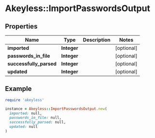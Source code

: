 # Akeyless::ImportPasswordsOutput

## Properties

| Name | Type | Description | Notes |
| ---- | ---- | ----------- | ----- |
| **imported** | **Integer** |  | [optional] |
| **passwords_in_file** | **Integer** |  | [optional] |
| **successfully_parsed** | **Integer** |  | [optional] |
| **updated** | **Integer** |  | [optional] |

## Example

```ruby
require 'akeyless'

instance = Akeyless::ImportPasswordsOutput.new(
  imported: null,
  passwords_in_file: null,
  successfully_parsed: null,
  updated: null
)
```

